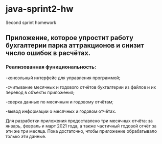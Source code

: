 # java-sprint2-hw
Second sprint homework

## Приложение, которое упростит работу бухгалтерии парка аттракционов и снизит число ошибок в расчётах. 

### Реализованная функциональность:

-консольный интерфейс для управления программой;

-считывание месячных и годового отчётов бухгалтерии из файлов и их перевод в объекты приложения;

-сверка данных по месячным и годовому отчётам;

-вывод информации о месячных и годовом отчётах.

Для разработки приложения предоставлено три месячных отчёта: за январь, февраль и март 2021 года, а также частичный годовой отчёт за эти же три месяца. Пока достаточно, чтобы приложение обрабатывало только эти данные.
